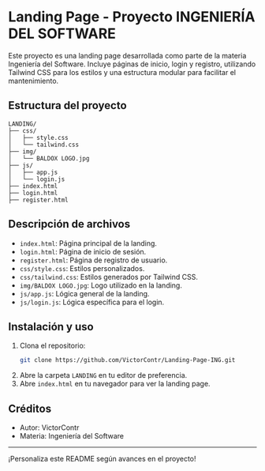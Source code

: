 # Landing Page - Proyecto INGENIERÍA DEL SOFTWARE

Este proyecto es una landing page desarrollada como parte de la materia Ingeniería del Software. Incluye páginas de inicio, login y registro, utilizando Tailwind CSS para los estilos y una estructura modular para facilitar el mantenimiento.

## Estructura del proyecto

```
LANDING/
├── css/
│   ├── style.css
│   └── tailwind.css
├── img/
│   └── BALDOX LOGO.jpg
├── js/
│   ├── app.js
│   └── login.js
├── index.html
├── login.html
├── register.html
```

## Descripción de archivos
- `index.html`: Página principal de la landing.
- `login.html`: Página de inicio de sesión.
- `register.html`: Página de registro de usuario.
- `css/style.css`: Estilos personalizados.
- `css/tailwind.css`: Estilos generados por Tailwind CSS.
- `img/BALDOX LOGO.jpg`: Logo utilizado en la landing.
- `js/app.js`: Lógica general de la landing.
- `js/login.js`: Lógica específica para el login.

## Instalación y uso
1. Clona el repositorio:
   ```bash
   git clone https://github.com/VictorContr/Landing-Page-ING.git
   ```
2. Abre la carpeta `LANDING` en tu editor de preferencia.
3. Abre `index.html` en tu navegador para ver la landing page.

## Créditos
- Autor: VictorContr
- Materia: Ingeniería del Software

---
¡Personaliza este README según avances en el proyecto!
